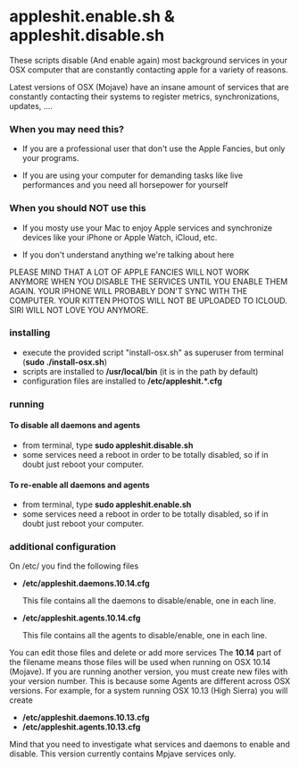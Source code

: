 # appleshit.enable.sh & appleshit.disable.sh

These scripts disable (And enable again) most background services in your OSX computer that are constantly contacting apple for a variety of reasons.

Latest versions of OSX (Mojave) have an insane amount of services that are constantly contacting their systems to register metrics, synchronizations, updates, ....

### When you may need this?

- If you are a professional user that don't use the Apple Fancies, but only your programs. 

- If you are using your computer for demanding tasks like live performances and you need all horsepower for yourself

### When you should NOT use this

- If you mosty use your Mac to enjoy Apple services and synchronize devices like your iPhone or Apple Watch, iCloud, etc.

- If you don't understand anything we're talking about here

PLEASE MIND THAT A LOT OF APPLE FANCIES WILL NOT WORK ANYMORE WHEN YOU DISABLE THE SERVICES UNTIL YOU ENABLE THEM AGAIN. YOUR IPHONE WILL PROBABLY DON'T SYNC WITH THE COMPUTER. YOUR KITTEN PHOTOS WILL NOT BE UPLOADED TO ICLOUD. SIRI WILL NOT LOVE YOU ANYMORE.

### installing

- execute the provided script "install-osx.sh" as superuser from terminal (**sudo ./install-osx.sh**)
- scripts are installed to **/usr/local/bin** (it is in the path by default)
- configuration files are installed to **/etc/appleshit.*.cfg**

### running

#### To disable all daemons and agents

- from terminal, type **sudo appleshit.disable.sh**
- some services need a reboot in order to be totally disabled, so if in doubt just reboot your computer.

#### To re-enable all daemons and agents

- from terminal, type **sudo appleshit.enable.sh**
- some services need a reboot in order to be totally disabled, so if in doubt just reboot your computer.

### additional configuration

On /etc/ you find the following files

- **/etc/appleshit.daemons.10.14.cfg**
	
	This file contains all the daemons to disable/enable, one in each line.
	
- **/etc/appleshit.agents.10.14.cfg**

	This file contains all the agents to disable/enable, one in each line.

You can edit those files and delete or add more services
The **10.14** part of the filename means those files will be used when running on OSX 10.14 (Mojave). If you are running another version, you must create new files with your version number. This is because some Agents are different across OSX versions. For example, for a system running OSX 10.13 (High Sierra) you will create

- **/etc/appleshit.daemons.10.13.cfg**
- **/etc/appleshit.agents.10.13.cfg**

Mind that you need to investigate what services and daemons to enable and disable. This version currently contains Mpjave services only.

